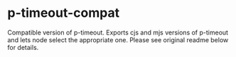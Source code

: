 # p-timeout-compat
Compatible version of p-timeout. Exports cjs and mjs versions of p-timeout and lets node select the appropriate one. Please see original readme below for details.
